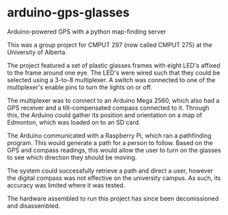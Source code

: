 arduino-gps-glasses
===================

Arduino-powered GPS with a python map-finding server

This was a group project for CMPUT 297 (now called CMPUT 275) at the University of Alberta.

The project featured a set of plastic glasses frames with eight LED's affixed to the frame around one eye. The LED's were wired such that they could be selected using a 3-to-8 multiplexer. A switch was connected to one of the multiplexer's enable pins to turn the lights on or off.

The multiplexer was to connect to an Arduino Mega 2560, which also had a GPS receiver and a tilt-compensated compass connected to it. Through this, the Arduino could gather its position and orientation on a map of Edmonton, which was loaded on to an SD card.

The Arduino communicated with a Raspberry Pi, which ran a pathfinding program. This would generate a path for a person to follow. Based on the GPS and compass readings, this would allow the user to turn on the glasses to see which direction they should be moving.

The system could successfully retrieve a path and direct a user, however the digital compass was not effective on the university campus. As such, its accuracy was limited where it was tested.

The hardware assembled to run this project has since been decomissioned and disassembled.
